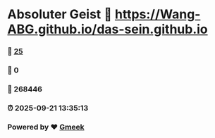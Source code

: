 # Absoluter Geist :link: https://Wang-ABG.github.io/das-sein.github.io 
### :page_facing_up: [25](https://Wang-ABG.github.io/das-sein.github.io/tag.html) 
### :speech_balloon: 0 
### :hibiscus: 268446 
### :alarm_clock: 2025-09-21 13:35:13 
### Powered by :heart: [Gmeek](https://github.com/Meekdai/Gmeek)
